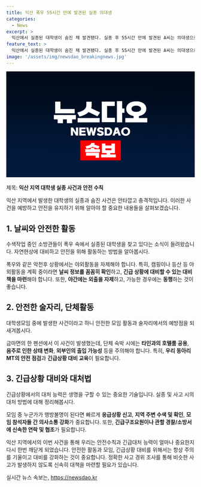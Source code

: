 ```yaml
---
title: 익산 폭우 55시간 만에 발견된 실종 의대생
categories:
  - News
excerpt: >
  익산에서 실종된 대학생이 숨진 채 발견됐다. 실종 후 55시간 만에 발견된 A씨는 의대생으로, MT 참석차 펜션을 머물던 중 담배를 사러 나간 뒤 연락이 끊겼다. 경찰과 소방 당국은 수색을 벌여왔고, 익산천에서 A씨의 시신을 발견했다. 정확한 사고 경위는 조사 중이다. 폭우로 소방관들이 수색하는 가운데 발견된 이 사건은 큰 충격을 안겨주고 있다.
feature_text: >
  익산에서 실종된 대학생이 숨진 채 발견됐다. 실종 후 55시간 만에 발견된 A씨는 의대생으로, MT 참석차 펜션을 머물던 중 담배를 사러 나간 뒤 연락이 끊겼다. 경찰과 소방 당국은 수색을 벌여왔고, 익산천에서 A씨의 시신을 발견했다. 정확한 사고 경위는 조사 중이다. 폭우로 소방관들이 수색하는 가운데 발견된 이 사건은 큰 충격을 안겨주고 있다.
image: '/assets/img/newsdao_breakingnews.jpg'
---
```


<p><img src="/assets/img/newsdao_breakingnews.jpg" alt="implanttips 속보" /></p>

<p>제목: <strong>익산 지역 대학생 실종 사건과 안전 수칙</strong></p>

<p>익산 지역에서 발생한 대학생의 실종과 숨진 사건은 안타깝고 충격적입니다. 이러한 사건을 예방하고 안전을 유지하기 위해 알아야 할 중요한 내용들을 살펴보겠습니다.</p>

<h2 data-ke-size="size26">1. 날씨와 안전한 활동</h2>

<p data-ke-size="size16">수색작업 중인 소방관들이 폭우 속에서 실종된 대학생을 찾고 있다는 소식이 들려왔습니다. 자연현상에 대비하고 안전을 위해 활동하는 방법을 알아봅시다.</p>

<p>폭우와 같은 악천후 상황에서는 야외활동을 자제해야 합니다. 특히, 캠핑이나 등산 등 야외활동을 계획 중이라면 <strong>날씨 정보를 꼼꼼히 확인</strong>하고, <strong>긴급 상황에 대비할 수 있는 대비책을 마련</strong>해야 합니다. 또한, <strong>야간에는 외출을 자제</strong>하고, 가능한 경우에는 <strong>동행</strong>하는 것이 좋습니다.</p>

<h2 data-ke-size="size26">2. 안전한 술자리, 단체활동</h2>

<p data-ke-size="size16">대학생모임 중에 발생한 사건이라고 하니 안전한 모임 활동과 술자리에서의 예방점을 되새겨봅시다.</p>

<p>금마면의 한 펜션에서 이 사건이 발생했는데, 단체 숙박 시에는 <strong>타인과의 호텔룸 공용</strong>, <strong>음주로 인한 상태 변화</strong>, <strong>외부인의 출입 가능성</strong> 등을 주의해야 합니다. 특히, <strong>우리 동아리 MT의 안전 점검</strong>과 <strong>긴급상황 대비 교육</strong>이 필요합니다.</p>

<h2 data-ke-size="size26">3. 긴급상황 대비와 대처법</h2>

<p data-ke-size="size16">긴급상황에서의 대처 능력은 생명을 구할 수 있는 중요한 기술입니다. 실종 및 사고 시의 대처 방법에 대해 정리해봅시다.</p>

<p>모임 중 누군가가 행방불명이 된다면 빠르게 <strong>응급상황 신고</strong>, <strong>지역 주변 수색 및 확인</strong>, <strong>모임 참석자들 간 의사소통 강화</strong>가 중요합니다. 또한, <strong>긴급구조요원이나 관할 경찰/소방서에 신속한 연락 및 협조</strong>가 필요합니다.</p>

<p>익산 지역에서의 이번 사건을 통해 우리는 안전수칙과 긴급대처 능력이 얼마나 중요한지 다시 한번 깨닫게 되었습니다. 안전한 활동과 모임, 긴급상황 대비를 위해서는 항상 주의를 기울이고 대비를 강화하는 것이 중요합니다. 정확한 사고 경위 조사를 통해 비슷한 사고가 발생하지 않도록 신속히 대책을 마련할 필요가 있습니다.</p>
실시간 뉴스 속보는, <a href="https://newsdao.kr" rel="dofollow">https://newsdao.kr</a>


